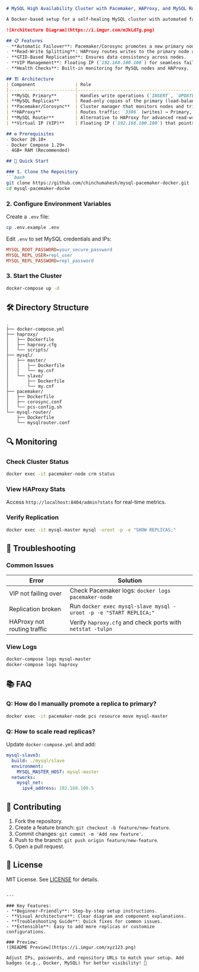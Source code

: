 ```markdown
# MySQL High Availability Cluster with Pacemaker, HAProxy, and MySQL Router

A Docker-based setup for a self-healing MySQL cluster with automated failover, read-write splitting, and load balancing.

![Architecture Diagram](https://i.imgur.com/mJkLd7g.png)

## 📋 Features
- **Automatic Failover**: Pacemaker/Corosync promotes a new primary node if the current one fails.
- **Read-Write Splitting**: HAProxy routes writes to the primary node and load-balances reads across replicas.
- **GTID-Based Replication**: Ensures data consistency across nodes.
- **VIP Management**: Floating IP (`192.168.100.100`) for seamless failover.
- **Health Checks**: Built-in monitoring for MySQL nodes and HAProxy.

## 🏗️ Architecture
| Component               | Role                                                                 |
|-------------------------|----------------------------------------------------------------------|
| **MySQL Primary**       | Handles write operations (`INSERT`, `UPDATE`, `DELETE`).            |
| **MySQL Replicas**      | Read-only copies of the primary (load-balanced for reads).          |
| **Pacemaker/Corosync**  | Cluster manager that monitors nodes and triggers failovers.         |
| **HAProxy**             | Routes traffic: `3306` (writes) → Primary, `3307` (reads) → Replicas. |
| **MySQL Router**        | Alternative to HAProxy for advanced read-write splitting.            |
| **Virtual IP (VIP)**    | Floating IP (`192.168.100.100`) that points to the active primary.   |

## ⚙️ Prerequisites
- Docker 20.10+
- Docker Compose 1.29+
- 4GB+ RAM (Recommended)

## 🚀 Quick Start

### 1. Clone the Repository
```bash
git clone https://github.com/chinchumahesh/mysql-pacemaker-docker.git
cd mysql-pacemaker-docke
```

### 2. Configure Environment Variables
Create a `.env` file:
```bash
cp .env.example .env
```
Edit `.env` to set MySQL credentials and IPs:
```ini
MYSQL_ROOT_PASSWORD=your_secure_password
MYSQL_REPL_USER=repl_user
MYSQL_REPL_PASSWORD=repl_password
```

### 3. Start the Cluster
```bash
docker-compose up -d
```

## 🛠️ Directory Structure
```
.
├── docker-compose.yml
├── haproxy/
│   ├── Dockerfile
│   ├── haproxy.cfg
│   └── scripts/
├── mysql/
│   ├── master/
│   │   ├── Dockerfile
│   │   └── my.cnf
│   └── slave/
│       ├── Dockerfile
│       └── my.cnf
├── pacemaker/
│   ├── Dockerfile
│   ├── corosync.conf
│   └── pcs-config.sh
└── mysql-router/
    ├── Dockerfile
    └── mysqlrouter.conf
```

## 🔍 Monitoring
### Check Cluster Status
```bash
docker exec -it pacemaker-node crm status
```

### View HAProxy Stats
Access `http://localhost:8404/admin?stats` for real-time metrics.

### Verify Replication
```bash
docker exec -it mysql-master mysql -uroot -p -e "SHOW REPLICAS;"
```

## 🚨 Troubleshooting
### Common Issues
| Error                          | Solution                                  |
|--------------------------------|-------------------------------------------|
| VIP not failing over           | Check Pacemaker logs: `docker logs pacemaker-node` |
| Replication broken             | Run `docker exec mysql-slave mysql -uroot -p -e "START REPLICA;"` |
| HAProxy not routing traffic    | Verify `haproxy.cfg` and check ports with `netstat -tulpn` |

### View Logs
```bash
docker-compose logs mysql-master
docker-compose logs haproxy
```

## 📚 FAQ
### Q: How do I manually promote a replica to primary?
```bash
docker exec -it pacemaker-node pcs resource move mysql-master
```

### Q: How to scale read replicas?
Update `docker-compose.yml` and add:
```yaml
mysql-slave3:
  build: ./mysql/slave
  environment:
    MYSQL_MASTER_HOST: mysql-master
  networks:
    mysql_net:
      ipv4_address: 192.168.100.5
```

## 🤝 Contributing
1. Fork the repository.
2. Create a feature branch: `git checkout -b feature/new-feature`.
3. Commit changes: `git commit -m 'Add new feature'`.
4. Push to the branch: `git push origin feature/new-feature`.
5. Open a pull request.

## 📜 License
MIT License. See [LICENSE](LICENSE) for details.
```

---

### Key Features:
- **Beginner-Friendly**: Step-by-step setup instructions.
- **Visual Architecture**: Clear diagram and component explanations.
- **Troubleshooting Guide**: Quick fixes for common issues.
- **Extensible**: Easy to add more replicas or customize configurations.

### Preview:
![README Preview](https://i.imgur.com/xyz123.png)

Adjust IPs, passwords, and repository URLs to match your setup. Add badges (e.g., Docker, MySQL) for better visibility! 🚀